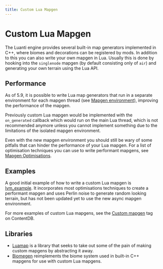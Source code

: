 ```yaml
---
title: Custom Lua Mapgen
---
```


# Custom Lua Mapgen
The Luanti engine provides several built-in map generators implemented in C++, where biomes and decorations can be registered by mods. In addition to this you can also write your own mapgen in Lua. Usually this is done by hooking into the `singlenode` mapgen (by default consisting only of `air`) and generating your own terrain using the Lua API.

## Performance
As of 5.9, it is possible to write Lua map generators that run in a separate environment for each mapgen thread (see [Mapgen environment](https://api.luanti.org/core-namespace-reference/#mapgen-environment)), improving the performance of the mapgen.

Previously custom Lua mapgen would be implemented with the `on_generated` callback which would run on the main Lua thread, which is not recommended anymore unless you cannot implement something due to the limitations of the isolated mapgen environment.

Even with the new mapgen environment you should still be wary of some pitfalls that can hinder the performance of your Lua mapgen. For a list of optimisation techniques you can use to write performant mapgens, see [Mapgen Optimisations](/mapgen-memory-optimisations/).

## Examples
A good initial example of how to write a custom Lua mapgen is [lvm_example](https://content.luanti.org/packages/ROllerozxa/lvm_example/). It incorporates most optimisations techniques to create a performant mapgen and uses Perlin noise to generate random looking terrain, but has not been updated yet to use the new async mapgen environment.

For more examples of custom Lua mapgens, see the [Custom mapgen](https://content.minetest.net/packages/?type=mod&page=1&tag=custom_mapgen) tag on ContentDB.

## Libraries
- [Luamap](https://content.luanti.org/packages/MisterE/luamap/) is a library that seeks to take out some of the pain of making custom mapgens by abstracting it away.
- [Biomegen](https://content.luanti.org/packages/Gael%20de%20Sailly/biomegen/) reimplements the biome system used in built-in C++ mapgens for use with custom Lua mapgens.
